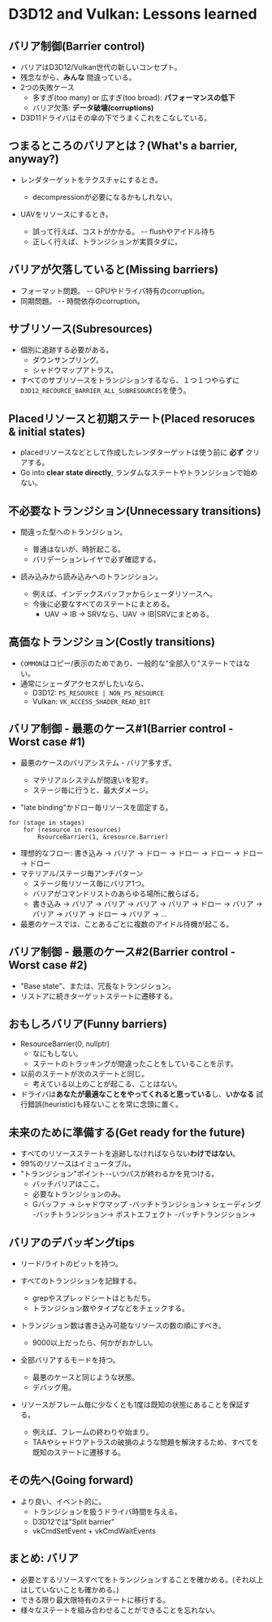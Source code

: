 # D3D12 and Vulkan: Lessons learned

## バリア制御(Barrier control)

- バリアはD3D12/Vulkan世代の新しいコンセプト。
- 残念ながら、**みんな** 間違っている。
- 2つの失敗ケース
    - 多すぎ(too many) or 広すぎ(too broad): **パフォーマンスの低下**
    - バリア欠落: **データ破壊(corruptions)**
- D3D11ドライバはその傘の下でうまくこれをこなしている。

## つまるところのバリアとは？(What's a barrier, anyway?)

- レンダターゲットをテクスチャにするとき。
    - decompressionが必要になるかもしれない。

- UAVをリソースにするとき。
    - 誤って行えば、コストがかかる。 -- flushやアイドル待ち
    - 正しく行えば、トランジションが実質タダに。

## バリアが欠落していると(Missing barriers)

- フォーマット問題。 -- GPUやドライバ特有のcorruption。
- 同期問題。 -- 時間依存のcorruption。

## サブリソース(Subresources)

- 個別に追跡する必要がある。
    - ダウンサンプリング。
    - シャドウマップアトラス。
- すべてのサブリソースをトランジションするなら、１つ１つやらずに`D3D12_RECOURCE_BARRIER_ALL_SUBRESOURCES`を使う。

## Placedリソースと初期ステート(Placed resoruces & initial states)

- placedリソースなどとして作成したレンダターゲットは使う前に **必ず** クリアする。
- Go into **clear state directly**, ランダムなステートやトランジションで始めない。

## 不必要なトランジション(Unnecessary transitions)

- 間違った型へのトランジション。
    - 普通はないが、時折起こる。
    - バリデーションレイヤで必ず確認する。

- 読み込みから読み込みへのトランジション。
    - 例えば、インデックスバッファからシェーダリソースへ。
    - 今後に必要なすべてのステートにまとめる。
        - UAV -> IB -> SRVなら、UAV -> IB|SRVにまとめる。

## 高価なトランジション(Costly transitions)

- `COMMON`はコピー/表示のためであり、一般的な"全部入り"ステートではない。
- 通常にシェーダアクセスがしたいなら、
    - D3D12: `PS_RESOURCE | NON_PS_RESOURCE`
    - Vulkan: `VK_ACCESS_SHADER_READ_BIT`

## バリア制御 - 最悪のケース#1(Barrier control - Worst case #1)

- 最悪のケースのバリアシステム - バリア多すぎ。
    - マテリアルシステムが間違いを犯す。
    - ステージ毎に行うと、最大ダメージ。

- "late binding"かドロー毎リソースを固定する。

```
for (stage in stages)
    for (resource in resources)
        RsourceBarrier(1, &resource.Barrier)
```

- 理想的なフロー: 書き込み -> バリア -> ドロー -> ドロー -> ドロー -> ドロー -> ドロー
- マテリアル/ステージ毎アンチパターン
    - ステージ毎リソース毎にバリア1つ。
    - バリアがコマンドリストのあらゆる場所に散らばる。
    - 書き込み -> バリア -> バリア -> バリア -> バリア -> ドロー -> バリア -> バリア -> バリア -> ドロー -> バリア -> ...
- 最悪のケースでは、ことあるごとに複数のアイドル待機が起こる。

## バリア制御 - 最悪のケース#2(Barrier control - Worst case #2)

- "Base state"、または、冗長なトランジション。
- リストアに続きターゲットステートに遷移する。

## おもしろバリア(Funny barriers)

- ResourceBarrier(0, nullptr)
    - なにもしない。
    - ステートのトラッキングが間違ったことをしていることを示す。
- 以前のステートが次のステートと同じ。
    - 考えている以上のことが起こる、ことはない。
- ドライバは**あなたが最適なことをやってくれると思っている**し、**いかなる** 試行錯誤(heuristic)も経ないことを常に念頭に置く。

## 未来のために準備する(Get ready for the future)

- すべてのリソースステートを追跡しなければならない**わけではない**。
- 99%のリソースはイミュータブル。
- "トランジション"ポイント--いつパスが終わるかを見つける。
    - バッチバリアはここ。
    - 必要なトランジションのみ。
    - Gバッファ -> シャドウマップ -バッチトランジション-> シェーディング -バッチトランジション-> ポストエフェクト -バッチトランジション->

## バリアのデバッギングtips

- リード/ライトのビットを持つ。
- すべてのトランジションを記録する。
    - grepやスプレッドシートはともだち。
    - トランジション数やタイプなどをチェックする。
- トランジション数は書き込み可能なリソースの数の順にすべき。
    - 9000以上だったら、何かがおかしい。

- 全部バリアするモードを持つ。
    - 最悪のケースと同じような状態。
    - デバッグ用。
- リソースがフレーム毎に少なくとも1度は既知の状態にあることを保証する。
    - 例えば、フレームの終わりや始まり。
    - TAAやシャドウアトラスの破損のような問題を解決するため、すべてを既知のステートに遷移する。

## その先へ(Going forward)

- より良い、イベント的に。
    - トランジションを扱うドライバ時間を与える。
    - D3D12では"Split barrier"
    - vkCmdSetEvent + vkCmdWaitEvents

## まとめ: バリア

- 必要とするリソースすべてをトランジションすることを確かめる。(それ以上はしていないことも確かめる。)
- できる限り最大限特有のステートに移行する。
- 様々なステートを組み合わせることができることを忘れない。
